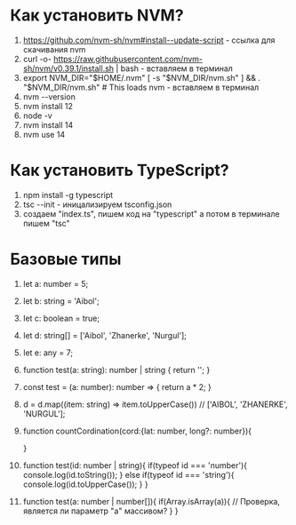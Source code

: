 # Как установить NVM?
1) https://github.com/nvm-sh/nvm#install--update-script     -      ссылка для скачивания nvm
2) curl -o- https://raw.githubusercontent.com/nvm-sh/nvm/v0.39.1/install.sh | bash     -     вставляем в терминал
3) export NVM_DIR="$HOME/.nvm"
[ -s "$NVM_DIR/nvm.sh" ] && \. "$NVM_DIR/nvm.sh"  # This loads nvm          -       вставляем в терминал
4) nvm --version
5) nvm install 12
6) node -v
7) nvm install 14
8) nvm use 14

# Как установить TypeScript?
1) npm install -g typescript
2) tsc --init      -      иницализируем tsconfig.json
3) создаем "index.ts", пишем код на "typescript" а потом в терминале пишем "tsc"

# Базовые типы
1) let a: number = 5;
2) let b: string = 'Aibol';
3) let c: boolean = true;
4) let d: string[] = ['Aibol', 'Zhanerke', 'Nurgul'];
5) let e: any = 7;

6) function test(a: string): number | string {
     return '';
   }
   
7) const test = (a: number): number => {
     return a * 2;
   }
   
8) d = d.map((item: string) => item.toUpperCase())     // ['AIBOL', 'ZHANERKE', 'NURGUL'];

9) function countCordination(cord:{lat: number, long?: number}){
   
   }
   
10) function test(id: number | string){
      if(typeof id === 'number'){
        console.log(id.toString());
      }
      else if(typeof id === 'string'){
        console.log(id.toUpperCase());
      }
    }
    
11) function test(a: number | number[]){
      if(Array.isArray(a)){
        // Проверка, является ли параметр "a" массивом?
      }
    }
    
    
   
   
